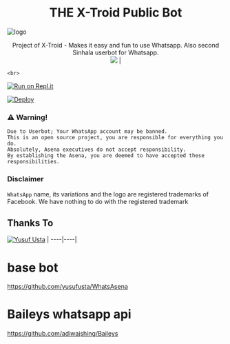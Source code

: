 <h1 align="center"><b> THE X-Troid Public Bot  </b></h1>

![logo](https://telegra.ph/file/3e9991efcb6f0b1054b44.jpg)




<p align="center">
    Project of X-Troid - Makes it easy and fun to use Whatsapp. Also second Sinhala userbot for Whatsapp.
    <br>
        <a href="https://t.me/slbotzone"><img src="https://telegra.ph/file/c55a2929ac85d333893a5.jpg"></a> |
       
    <br>
</p>

[![Run on Repl.it](https://repl.it/badge/github/phaticusthiccy/WhatsAsenaDuplicated)](https://replit.com/@lasindu123/XTROID)

[![Deploy](https://www.herokucdn.com/deploy/button.svg)](https://heroku.com/deploy?template=https://github.com/Dinuraofficial/XTroid-Whatsapp-bot)

### ⚠️ Warning! 
```
Due to Userbot; Your WhatsApp account may be banned.
This is an open source project, you are responsible for everything you do. 
Absolutely, Asena executives do not accept responsibility.
By establishing the Asena, you are deemed to have accepted these responsibilities.
```
### Disclaimer
`WhatsApp` name, its variations and the logo are registered trademarks of Facebook. We have nothing to do with the registered trademark

## Thanks To
[![Yusuf Usta](https://github.com/Dinuraofficial.png?size=50)](https://t.me/Dinuranikalansuriya)  |
----|----|


# base bot
https://github.com/yusufusta/WhatsAsena

# Baileys whatsapp api 
https://github.com/adiwajshing/Baileys

